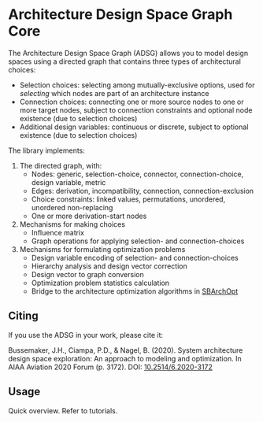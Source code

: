 # Architecture Design Space Graph Core

The Architecture Design Space Graph (ADSG) allows you to model design spaces using a directed graph that contains three
types of architectural choices:

- Selection choices: selecting among mutually-exclusive options, used for *selecting* which nodes are part of an
  architecture instance
- Connection choices: connecting one or more source nodes to one or more target nodes, subject to connection constraints
  and optional node existence (due to selection choices)
- Additional design variables: continuous or discrete, subject to optional existence (due to selection choices)

The library implements:

1. The directed graph, with:
    - Nodes: generic, selection-choice, connector, connection-choice, design variable, metric
    - Edges: derivation, incompatibility, connection, connection-exclusion
    - Choice constraints: linked values, permutations, unordered, unordered non-replacing
    - One or more derivation-start nodes
2. Mechanisms for making choices
    - Influence matrix
    - Graph operations for applying selection- and connection-choices
3. Mechanisms for formulating optimization problems
    - Design variable encoding of selection- and connection-choices
    - Hierarchy analysis and design vector correction
    - Design vector to graph conversion
    - Optimization problem statistics calculation
    - Bridge to the architecture optimization algorithms in [SBArchOpt](https://sbarchopt.readthedocs.io/)

## Citing

If you use the ADSG in your work, please cite it:

Bussemaker, J.H., Ciampa, P.D., & Nagel, B. (2020). System architecture design space exploration: An approach to
modeling and optimization. In AIAA Aviation 2020 Forum (p. 3172).
DOI: [10.2514/6.2020-3172](https://doi.org/10.2514/6.2020-3172)

## Usage

Quick overview. Refer to tutorials.
